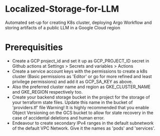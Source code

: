 # Localized-Storage-for-LLM
Automated set-up for creating K8s cluster, deploying Argo Workflow and storing artifacts of a public LLM in a Google Cloud region

# Prerequisities
- Create a GCP project_id and set it up as GCP_PROJECT_ID secret in Github actions at Settings > Secrets and variables > Actions 
- Create a service account keys with the permissions to create a k8s cluster (Basic permissions as 'Editor' or go for more refined and least privilege permissions) and add it as GCP_SA_KEY as above.
- Also the preferred cluster name and region as GKE_CLUSTER_NAME and GKE_REGION respectively too. 
- Create your backend storage bucket in the project for the storage of your terraform state files. Update this name in the bucket of 'providers.tf' file
      Warning! It is highly recommended that you enable Object Versioning on the GCS bucket to allow for state recovery in the case of accidental deletions and human error.
- Endeavour to create secondary IPv4 ranges in the default subnetwork of the default VPC Network. Give it the names as 'pods' and 'services'. 
